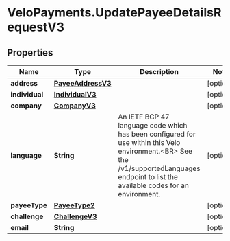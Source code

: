 # VeloPayments.UpdatePayeeDetailsRequestV3

## Properties

Name | Type | Description | Notes
------------ | ------------- | ------------- | -------------
**address** | [**PayeeAddressV3**](PayeeAddressV3.md) |  | [optional] 
**individual** | [**IndividualV3**](IndividualV3.md) |  | [optional] 
**company** | [**CompanyV3**](CompanyV3.md) |  | [optional] 
**language** | **String** | An IETF BCP 47 language code which has been configured for use within this Velo environment.&lt;BR&gt; See the /v1/supportedLanguages endpoint to list the available codes for an environment.  | [optional] 
**payeeType** | [**PayeeType2**](PayeeType2.md) |  | [optional] 
**challenge** | [**ChallengeV3**](ChallengeV3.md) |  | [optional] 
**email** | **String** |  | [optional] 


